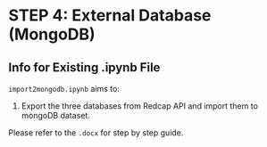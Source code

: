 # STEP 4: External Database (MongoDB)

## Info for Existing .ipynb File  
`import2mongodb.ipynb` aims to:
1. Export the three databases from Redcap API and import them to mongoDB dataset.

Please refer to the `.docx` for step by step guide.
